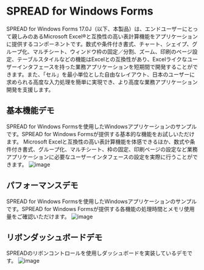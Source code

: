 # SPREAD for Windows Forms
SPREAD for Windows Forms 17.0J（以下、本製品）は、エンドユーザーにとって親しみのあるMicrosoft Excel®と互換性の高い表計算機能をアプリケーションに提供するコンポーネントです。数式や条件付き書式、チャート、シェイプ、グループ化、マルチシート、ウィンドウ枠の固定／分割、ズーム、印刷のページ設定、テーブルスタイルなどの機能はExcelとの互換性があり、Excelライクなユーザーインタフェースを持った業務アプリケーションを短期間で開発することができます。また、「セル」を最小単位とした自由なレイアウト、日本のユーザーに求められる高度な入力処理を簡単に実現でき、より高度な業務アプリケーション開発を支援します。

## 基本機能デモ
SPREAD for Windows Formsを使用したWindowsアプリケーションのサンプルです。SPREAD for Windows Formsが提供する基本的な機能をお試しいただけます。
Microsoft Excelと互換性の高い表計算機能を体感できるほか、数式や条件付き書式、グループ化、マルチシート、枠の固定、印刷ページの設定など業務アプリケーションに必要なユーザーインタフェースの設定を実際に行うことができます。
![image](https://github.com/mescius-ds-dev/spread-winforms/assets/52739498/796d8324-6588-4121-aa35-16025b779a44)

## パフォーマンスデモ
SPREAD for Windows Formsを使用したWindowsアプリケーションのサンプルです。SPREAD for Windows Formsが提供する各機能の処理時間とメモリ使用量をご確認いただけます。
![image](https://github.com/mescius-ds-dev/spread-winforms/assets/52739498/9e6f4cc7-ced8-4228-9f0f-37046a010bec)

## リボンダッシュボードデモ
SPREADのリボンコントロールを使用しダッシュボードを実装しているデモです。
![image](https://github.com/mescius-ds-dev/spread-winforms/assets/52739498/0b6f991a-0479-4d43-9bb6-3212c6405b55)
